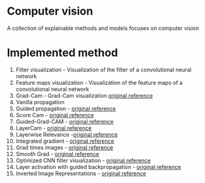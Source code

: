 # Computer vision
A collection of explainable methods and models focuses on computer vision

# Implemented method


1. Filter visualization -  Visualization of the filter of a convolutional neural network
2. Feature maps visualization - Visualization of the feature maps of a convolutional neural network
3. Grad-Cam - Grad-Cam visualization [original reference](https://arxiv.org/abs/1610.02391) 
4. Vanilla propagation
5. Guided propagation - [original reference](https://arxiv.org/abs/1412.6806) 
6. Score Cam - [original reference](https://arxiv.org/abs/1910.01279) 
7. Guided-Grad-CAM - [original reference](https://arxiv.org/abs/1610.02391) 
8. LayerCam  - [original reference](https://mmcheng.net/mftp/Papers/21TIP_LayerCAM.pdf)
9. Layerwise Relevance -[original reference](https://www.researchgate.net/publication/335708351_Layer-Wise_Relevance_Propagation_An_Overview) 
10. Integrated gradient - [original reference](https://arxiv.org/abs/1703.01365)
11. Grad times images - [original reference](https://arxiv.org/abs/1605.01713)
12. Smooth Grad - [original reference](https://arxiv.org/abs/1706.03825)
13. Optimized CNN filter visualization - [original reference](https://www.researchgate.net/publication/265022827_Visualizing_Higher-Layer_Features_of_a_Deep_Network)
14. Layer activation with guided backpropagation - [original reference](https://arxiv.org/abs/1412.6806)
15. Inverted Image Representations - [original reference](https://arxiv.org/abs/1412.0035)
